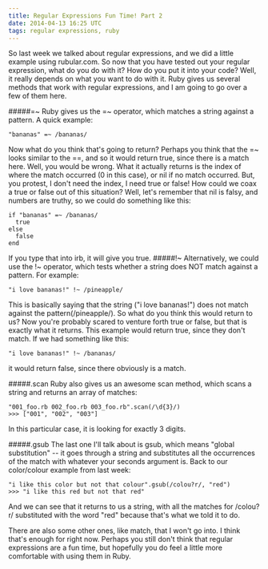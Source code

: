 ```yaml
---
title: Regular Expressions Fun Time! Part 2
date: 2014-04-13 16:25 UTC
tags: regular expressions, ruby
---
```


So last week we talked about regular expressions, and we did a little example
using rubular.com.  So now that you have tested out your regular expression, what
do you do with it? How do you put it into your code? Well, it really depends on
what you want to do with it.  Ruby gives us several
methods that work with regular expressions, and I am going to go over a few
of them here.

#####=~
Ruby gives us the =~ operator, which matches a string against a pattern. A quick
example:

```
"bananas" =~ /bananas/
```
Now what do you think that's going to return? Perhaps you think that the =~ looks
similar to the ==, and so it would return true, since there is a match here. Well,
you would be wrong. What it actually returns is the index of where the match
occurred (0 in this case), or nil if no match occurred. But, you protest, I don't
need the index, I need true or false! How could we coax a true or false out of
this situation? Well, let's remember that nil is falsy, and numbers are truthy,
so we could do something like this:

```
if "bananas" =~ /bananas/
  true
else
  false
end
```
If you type that into irb, it will give you true.
#####!~
Alternatively, we could use
the !~ operator, which tests whether a string does NOT match against a pattern.
For example:

```
"i love bananas!" !~ /pineapple/
```
This is basically saying that the string ("i love bananas!") does not match against
the pattern(/pineapple/).  So what do you think this would return to us? Now you're
probably scared to venture forth true or false,
 but that is exactly what it returns.  This example
would return true, since they don't match.  If we had something like this:

```
"i love bananas!" !~ /bananas/
```
it would return false, since there obviously is a match.

#####.scan
Ruby also gives us an awesome scan method, which scans a string and
returns an array of matches:

```
"001_foo.rb 002_foo.rb 003_foo.rb".scan(/\d{3}/)
>>> ["001", "002", "003"]
```
In this particular case, it is looking for exactly 3 digits.

#####.gsub
The last one I'll talk about is gsub, which means "global substitution" --
it goes through a string and substitutes all the occurrences of the match with
whatever your seconds argument is.  Back to our color/colour example from last
week:

```
"i like this color but not that colour".gsub(/colou?r/, "red")
>>> "i like this red but not that red"
```
And we can see that it returns to us a string, with all the matches for
/colou?r/ substituted with the word "red" because that's what we told it to do.

There are also some other ones, like match, that I won't go into.  I think that's enough
for right now.  Perhaps you still don't think that regular expressions are a fun time,
but hopefully you do feel a little more comfortable with using them in Ruby.